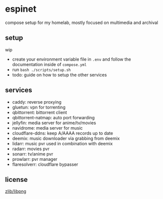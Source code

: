 # espinet

compose setup for my homelab, mostly focused on multimedia and archival

## setup

wip

- create your environment variable file in `.env` and follow the documentation inside of `compose.yml`
- run `bash ./scripts/setup.sh`
- todo: guide on how to setup the other services

## services

- caddy: reverse proxying
- gluetun: vpn for torrenting
- qbittorrent: bittorrent client
- qbittorrent-natmap: auto port forwarding
- jellyfin: media server for anime/tv/movies
- navidrome: media server for music
- cloudflare-ddns: keep A/AAAA records up to date
- deemix: music downloader via grabbing from deemix
- lidarr: music pvr used in combination with deemix
- radarr: movies pvr
- sonarr: tv/anime pvr
- prowlarr: pvr manager
- flaresolverr: cloudflare bypasser

## license

[zlib/libpng](LICENSE.md)
